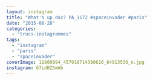 ```yaml
---
layout: instagram
title: "What's up doc? PA_1172 #spaceinvader #paris"
date: "2015-08-28"
categories: 
  - "trucs-instagrammes"
tags: 
  - "instagram"
  - "paris"
  - "spaceinvader"
coverImage: 11809894_457918714380616_64913530_n.jpg
instagram: 67idBZSmWb
---
```


